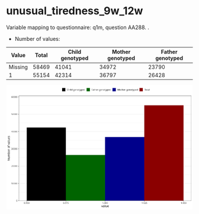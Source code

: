 # unusual_tiredness_9w_12w
Variable mapping to questionnaire: q1m, question AA288.
.
- Number of values:

| Value | Total | Child genotyped | Mother genotyped | Father genotyped |
| ----- | ----- | --------------- | ---------------- | ---------------- |
| Missing | 58469 | 41041 | 34972 | 23790 |
| 1 | 55154 | 42314 | 36797 |26428 |



![](unusual_tiredness_9w_12w_n.png)



